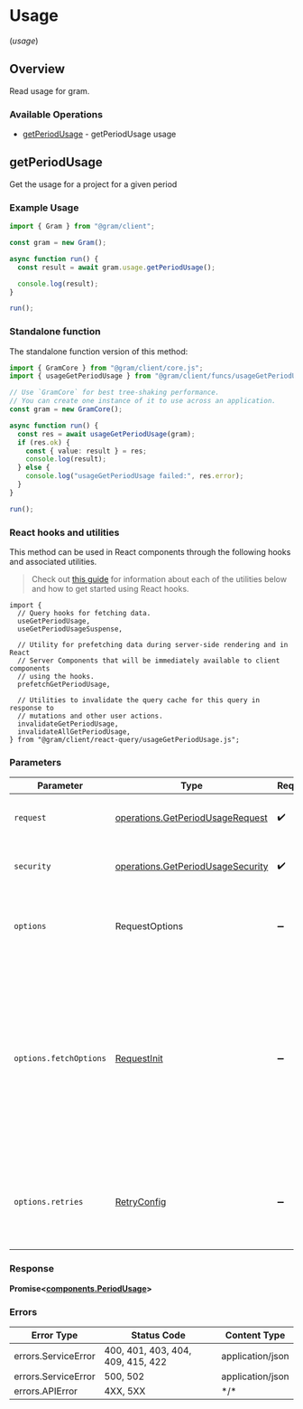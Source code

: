 # Usage
(*usage*)

## Overview

Read usage for gram.

### Available Operations

* [getPeriodUsage](#getperiodusage) - getPeriodUsage usage

## getPeriodUsage

Get the usage for a project for a given period

### Example Usage

```typescript
import { Gram } from "@gram/client";

const gram = new Gram();

async function run() {
  const result = await gram.usage.getPeriodUsage();

  console.log(result);
}

run();
```

### Standalone function

The standalone function version of this method:

```typescript
import { GramCore } from "@gram/client/core.js";
import { usageGetPeriodUsage } from "@gram/client/funcs/usageGetPeriodUsage.js";

// Use `GramCore` for best tree-shaking performance.
// You can create one instance of it to use across an application.
const gram = new GramCore();

async function run() {
  const res = await usageGetPeriodUsage(gram);
  if (res.ok) {
    const { value: result } = res;
    console.log(result);
  } else {
    console.log("usageGetPeriodUsage failed:", res.error);
  }
}

run();
```

### React hooks and utilities

This method can be used in React components through the following hooks and
associated utilities.

> Check out [this guide][hook-guide] for information about each of the utilities
> below and how to get started using React hooks.

[hook-guide]: ../../../REACT_QUERY.md

```tsx
import {
  // Query hooks for fetching data.
  useGetPeriodUsage,
  useGetPeriodUsageSuspense,

  // Utility for prefetching data during server-side rendering and in React
  // Server Components that will be immediately available to client components
  // using the hooks.
  prefetchGetPeriodUsage,
  
  // Utilities to invalidate the query cache for this query in response to
  // mutations and other user actions.
  invalidateGetPeriodUsage,
  invalidateAllGetPeriodUsage,
} from "@gram/client/react-query/usageGetPeriodUsage.js";
```

### Parameters

| Parameter                                                                                                                                                                      | Type                                                                                                                                                                           | Required                                                                                                                                                                       | Description                                                                                                                                                                    |
| ------------------------------------------------------------------------------------------------------------------------------------------------------------------------------ | ------------------------------------------------------------------------------------------------------------------------------------------------------------------------------ | ------------------------------------------------------------------------------------------------------------------------------------------------------------------------------ | ------------------------------------------------------------------------------------------------------------------------------------------------------------------------------ |
| `request`                                                                                                                                                                      | [operations.GetPeriodUsageRequest](../../models/operations/getperiodusagerequest.md)                                                                                           | :heavy_check_mark:                                                                                                                                                             | The request object to use for the request.                                                                                                                                     |
| `security`                                                                                                                                                                     | [operations.GetPeriodUsageSecurity](../../models/operations/getperiodusagesecurity.md)                                                                                         | :heavy_check_mark:                                                                                                                                                             | The security requirements to use for the request.                                                                                                                              |
| `options`                                                                                                                                                                      | RequestOptions                                                                                                                                                                 | :heavy_minus_sign:                                                                                                                                                             | Used to set various options for making HTTP requests.                                                                                                                          |
| `options.fetchOptions`                                                                                                                                                         | [RequestInit](https://developer.mozilla.org/en-US/docs/Web/API/Request/Request#options)                                                                                        | :heavy_minus_sign:                                                                                                                                                             | Options that are passed to the underlying HTTP request. This can be used to inject extra headers for examples. All `Request` options, except `method` and `body`, are allowed. |
| `options.retries`                                                                                                                                                              | [RetryConfig](../../lib/utils/retryconfig.md)                                                                                                                                  | :heavy_minus_sign:                                                                                                                                                             | Enables retrying HTTP requests under certain failure conditions.                                                                                                               |

### Response

**Promise\<[components.PeriodUsage](../../models/components/periodusage.md)\>**

### Errors

| Error Type                        | Status Code                       | Content Type                      |
| --------------------------------- | --------------------------------- | --------------------------------- |
| errors.ServiceError               | 400, 401, 403, 404, 409, 415, 422 | application/json                  |
| errors.ServiceError               | 500, 502                          | application/json                  |
| errors.APIError                   | 4XX, 5XX                          | \*/\*                             |